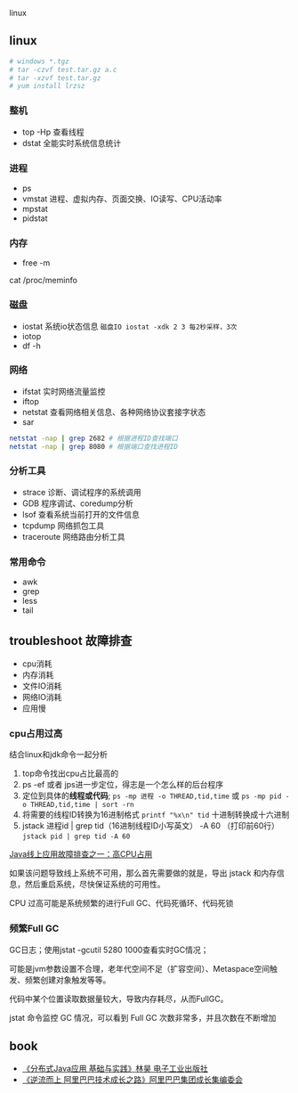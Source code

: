 linux

## linux

```sh
# windows *.tgz
# tar -czvf test.tar.gz a.c 
# tar -xzvf test.tar.gz 
# yum install lrzsz
```

### 整机
* top -Hp 查看线程
* dstat 全能实时系统信息统计

### 进程
* ps
* vmstat 进程、虚拟内存、页面交换、IO读写、CPU活动率
* mpstat
* pidstat

### 内存
* free -m

cat /proc/meminfo

### 磁盘
* iostat 系统io状态信息 `磁盘IO iostat -xdk 2 3 每2秒采样，3次`
* iotop
* df -h

### 网络
* ifstat 实时网络流量监控
* iftop 
* netstat 查看网络相关信息、各种网络协议套接字状态
* sar

```sh
netstat -nap | grep 2682 # 根据进程ID查找端口
netstat -nap | grep 8080 # 根据端口查找进程ID
```

### 分析工具
* strace 诊断、调试程序的系统调用
* GDB 程序调试、coredump分析
* lsof 查看系统当前打开的文件信息
* tcpdump 网络抓包工具
* traceroute 网络路由分析工具

### 常用命令
* awk
* grep
* less
* tail

## troubleshoot 故障排查
* cpu消耗
* 内存消耗
* 文件IO消耗
* 网络IO消耗
* 应用慢

### cpu占用过高
结合linux和jdk命令一起分析
1. top命令找出cpu占比最高的
2. ps -ef 或者 jps进一步定位，得志是一个怎么样的后台程序
3. 定位到具体的**线程或代码**; `ps -mp 进程 -o THREAD,tid,time` 或 `ps -mp pid -o THREAD,tid,time | sort -rn `
4. 将需要的线程ID转换为16进制格式 `printf "%x\n" tid` 十进制转换成十六进制
5. jstack 进程id | grep tid（16进制线程ID小写英文） -A 60 （打印前60行）  `jstack pid | grep tid -A 60`


[Java线上应用故障排查之一：高CPU占用](https://blog.csdn.net/blade2001/article/details/9065985)

如果该问题导致线上系统不可用，那么首先需要做的就是，导出 jstack 和内存信息，然后重启系统，尽快保证系统的可用性。

CPU 过高可能是系统频繁的进行Full GC、代码死循环、代码死锁

### 频繁Full GC
GC日志；使用jstat -gcutil 5280 1000查看实时GC情况；

可能是jvm参数设置不合理，老年代空间不足（扩容空间）、Metaspace空间触发、频繁创建对象触发等等。

代码中某个位置读取数据量较大，导致内存耗尽，从而FullGC。

jstat 命令监控 GC 情况，可以看到 Full GC 次数非常多，并且次数在不断增加


## book
* [《分布式Java应用 基础与实践》林昊 电子工业出版社](/docs/99-book/notes/30-distributed/分布式Java应用.md)
* [《逆流而上 阿里巴巴技术成长之路》阿里巴巴集团成长集编委会](/docs/99-book/notes/40-architecture/逆流而上.md)